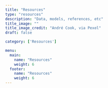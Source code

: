 ```yaml
---
title: "Resources"
type: "resources"
description: "Data, models, references, etc"
title_image: ""
title_image_credit: "André Cook, via Pexel"
draft: false

category: ['Resources']

menu:
  main:
    name: "Resources"
    weight: 6
  footer:
    name: "Resources"
    weight: 6
---
```

